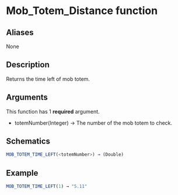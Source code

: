 # Mob_Totem_Distance function

## Aliases

None

## Description

Returns the time left of mob totem.

## Arguments

This function has 1 **required** argument.

- totemNumber(Integer) → The number of the mob totem to check.

## Schematics

```js
MOB_TOTEM_TIME_LEFT(<totemNumber>) → (Double)
```

## Example

```js
MOB_TOTEM_TIME_LEFT(1) → "5.11"
```
